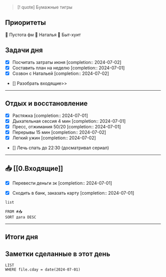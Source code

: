 > [! quote] Бумажные тигры
> 

## Приоритеты
🔴 Пустота фм
🔴 Наталья
🔴 Быт-хуит

## Задачи дня
- [x] Посчитать затраты июня  [completion:: 2024-07-02]
- [x] Составить план на неделю  [completion:: 2024-07-01]
- [x] Созвон с Натальей  [completion:: 2024-07-02]
- [] Разобрать входящие>>

---
## Отдых и восстановление
- [x] Растяжка  [completion:: 2024-07-01]
- [x] Дыхательная сессия 4 мин  [completion:: 2024-07-01]
- [x] Пресс, отжимания 50/20  [completion:: 2024-07-01]
- [x] Перерывы 15 мин  [completion:: 2024-07-02]
- [x] Легкий ужин  [completion:: 2024-07-02]
- [] Лечь спать до 22:30 (досматривал сериал)

---
## 📥 [[0.Входящие]]
- [x] Перевести деньги зк  [completion:: 2024-07-01]
- [x] Сходить в банк, заказать карту  [completion:: 2024-07-01]



```dataview
list
	
FROM #📥
SORT дата DESC
```


---
## Итоги дня





## Заметки сделанные в этот день
```dataview
LIST
WHERE file.cday = date(2024-07-01)
```

